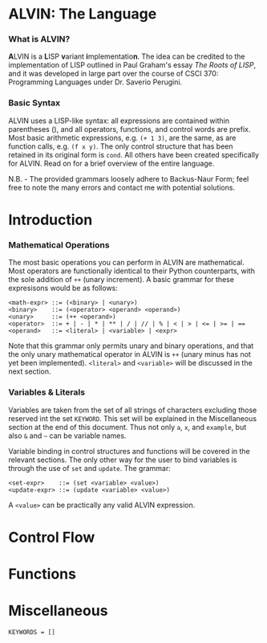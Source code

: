 # ALVIN: The Language

### What is ALVIN?

**A**LVIN is a **L**ISP **v**ariant **i**mplementatio**n**. The idea can be credited to the implementation of LISP outlined in Paul Graham's essay *The Roots of LISP*, and it was developed in large part over the course of CSCI 370: Programming Languages under Dr. Saverio Perugini.

### Basic Syntax

ALVIN uses a LISP-like syntax: all expressions are contained within parentheses (), and all operators, functions, and control words are prefix. Most basic arithmetic expressions, e.g. `(+ 1 3)`, are the same, as are function calls, e.g. `(f x y)`. The only control structure that has been retained in its original form is `cond`. All others have been created specifically for ALVIN. Read on for a brief overview of the entire language. 

N.B. - The provided grammars loosely adhere to Backus-Naur Form; feel free to note the many errors and contact me with potential solutions.

# Introduction

### Mathematical Operations

The most basic operations you can perform in ALVIN are mathematical. Most operators are functionally identical to their Python counterparts, with the sole addition of `++` (unary increment). A basic grammar for these expresisons would be as follows:
```
<math-expr> ::= (<binary> | <unary>)
<binary>    ::= (<operator> <operand> <operand>)
<unary>     ::= (++ <operand>)
<operator>  ::= + | - | * | ** | / | // | % | < | > | <= | >= | ==
<operand>   ::= <literal> | <variable> | <expr>
```
Note that this grammar only permits unary and binary operations, and that the only unary mathematical operator in ALVIN is `++` (unary minus has not yet been implemented). `<literal>` and `<variable>` will be discussed in the next section.


### Variables & Literals

Variables are taken from the set of all strings of characters excluding those reserved int the set `KEYWORD`. This set will be explained in the Miscellaneous section at the end of this document. Thus not only `a`, `x`, and `example`, but also `&` and `~` can be variable names. 

Variable binding in control structures and functions will be covered in the relevant sections. The only other way for the user to bind variables is through the use of `set` and `update`. The grammar:
```
<set-expr>    ::= (set <variable> <value>)
<update-expr> ::= (update <variable> <value>)
```
A `<value>` can be practically any valid ALVIN expression. 

# Control Flow

# Functions

# Miscellaneous

`KEYWORDS = []`
